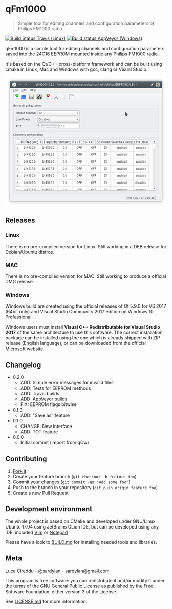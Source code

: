 # qFm1000
> Simple tool for editing channels and configuration parameters of Philips FM1000 radio.

[![Build Status Travis (Linux)](https://travis-ci.org/sardylan/qfm1000.svg?branch=master)](https://travis-ci.org/sardylan/qfm1000)
[![Build status AppVeyor (Windows)](https://ci.appveyor.com/api/projects/status/hysni857ux6k3wyg?svg=true)](https://ci.appveyor.com/project/sardylan/qfm1000)

qFm1000 is a simple tool for editing channels and configuration parameters saved into the 24C16 EEPROM mounted inside
any Philips FM1000 radio.

It's based on the Qt/C++ cross-platform framework and can be built using cmake in Linux, Mac and Windows with gcc,
clang or Visual Studio.

![qFm1000](doc/img/window_main_00.png)

## Releases

### Linux

There is no pre-compiled version for Linux. Still working in a DEB release for Debian/Ubuntu distros.

### MAC

There is no pre-compiled version for MAC. Still working to produce a official DMG release.

### Windows

Windows build are created using the official releases of Qt 5.9.0 for VS 2017 (64bit only) and
Visual Studio Community 2017 edition on Windows 10 Professional.

Windows users must install **Visual C++ Redistributable for Visual Studio 2017** of the same architecture
to use this software. The correct installation package can be installed using the one which is already
shipped with ZIP release (English language), or can be downloaded from the official Microsoft website.

## Changelog

* 0.2.0
    * ADD: Simple error messages for invalid files
    * ADD: Tests for EEPROM methods
    * ADD: Travis builds
    * ADD: AppVeyor builds
    * FIX: EEPROM flags bitwise
* 0.1.3
    * ADD: "Save as" feature
* 0.1.0
    * CHANGE: New interface
    * ADD: TOT feature
* 0.0.0
    * Initial commit (import from qCw)

## Contributing

1. [Fork it](<https://github.com/sardylan/qfm1000/fork>).
2. Create your feature branch (`git checkout -b feature_foo`)
3. Commit your changes (`git commit -am "Add some foo"`)
4. Push to the branch in your repository (`git push origin feature_foo`)
5. Create a new Pull Request

## Development environment

The whole project is based on CMake and developed under GNU/Linux Ubuntu 17.04 using JetBrains CLion IDE, but can be
developed using any IDE, included [VIm](https://en.wikipedia.org/wiki/Vim_(text_editor)) or [Notepad](https://en.wikipedia.org/wiki/Microsoft_Notepad)

Please have a look to [BUILD.md](BUILD.md) for installing needed tools and libraries.

## Meta

Luca Cireddu - [@sardylan](https://twitter.com/sardylan) - sardylan@gmail.com

This program is free software: you can redistribute it and/or modify it under the terms of the GNU General Public
License as published by the Free Software Foundation, either version 3 of the License.

See [LICENSE.md](LICENSE.md) for more information.
